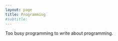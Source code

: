 ```yaml
---
layout: page
title: Programming
#subtitle: 
---
```


Too busy programming to write about programming.